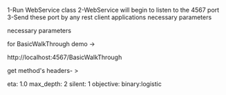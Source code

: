 
1-Run WebService class 
2-WebService will begin to listen to the 4567 port
3-Send these port by any rest client applications necessary parameters

necessary parameters 

for BasicWalkThrough demo ->

http://localhost:4567/BasicWalkThrough

get method's headers- > 

eta: 1.0
max_depth: 2
silent: 1
objective: binary:logistic
